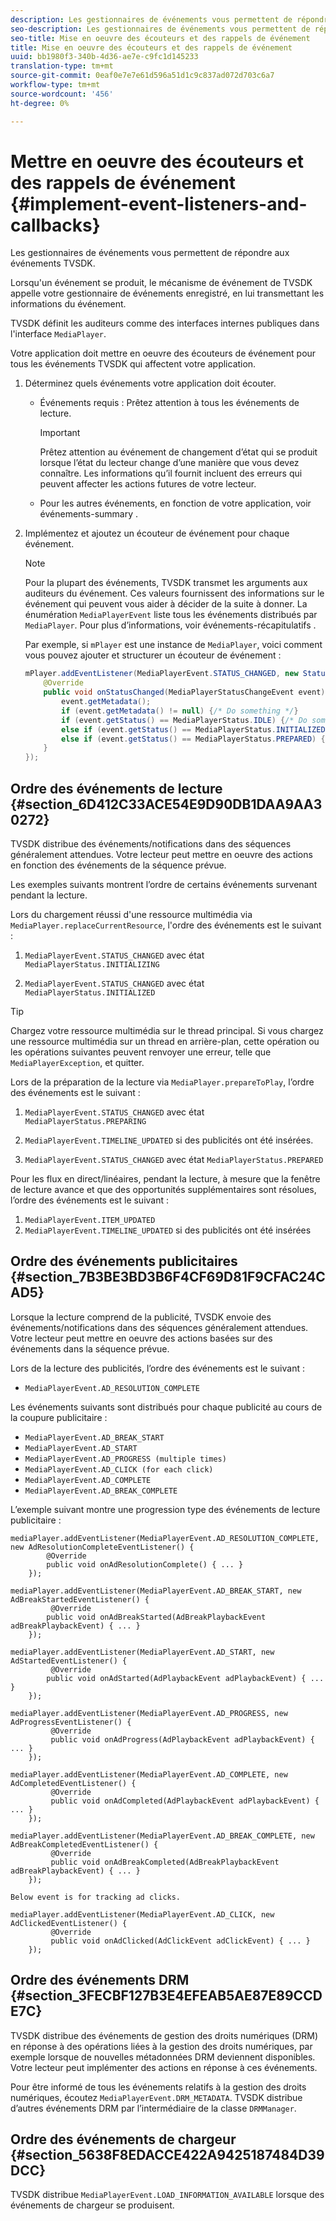 ```yaml
---
description: Les gestionnaires de événements vous permettent de répondre aux événements TVSDK.
seo-description: Les gestionnaires de événements vous permettent de répondre aux événements TVSDK.
seo-title: Mise en oeuvre des écouteurs et des rappels de événement
title: Mise en oeuvre des écouteurs et des rappels de événement
uuid: bb1980f3-340b-4d36-ae7e-c9fc1d145233
translation-type: tm+mt
source-git-commit: 0eaf0e7e7e61d596a51d1c9c837ad072d703c6a7
workflow-type: tm+mt
source-wordcount: '456'
ht-degree: 0%

---
```



# Mettre en oeuvre des écouteurs et des rappels de événement {#implement-event-listeners-and-callbacks}

Les gestionnaires de événements vous permettent de répondre aux événements TVSDK.

Lorsqu&#39;un événement se produit, le mécanisme de événement de TVSDK appelle votre gestionnaire de événements enregistré, en lui transmettant les informations du événement.

TVSDK définit les auditeurs comme des interfaces internes publiques dans l&#39;interface `MediaPlayer`.

Votre application doit mettre en oeuvre des écouteurs de événement pour tous les événements TVSDK qui affectent votre application.

1. Déterminez quels événements votre application doit écouter.

   * Événements requis : Prêtez attention à tous les événements de lecture.

      >[!IMPORTANT]
      >
      >Prêtez attention au événement de changement d’état qui se produit lorsque l’état du lecteur change d’une manière que vous devez connaître. Les informations qu’il fournit incluent des erreurs qui peuvent affecter les actions futures de votre lecteur.

   * Pour les autres événements, en fonction de votre application, voir événements-summary .

1. Implémentez et ajoutez un écouteur de événement pour chaque événement.

   >[!NOTE]
   >
   >Pour la plupart des événements, TVSDK transmet les arguments aux auditeurs du événement. Ces valeurs fournissent des informations sur le événement qui peuvent vous aider à décider de la suite à donner. La énumération `MediaPlayerEvent` liste tous les événements distribués par `MediaPlayer`. Pour plus d’informations, voir événements-récapitulatifs .

   Par exemple, si `mPlayer` est une instance de `MediaPlayer`, voici comment vous pouvez ajouter et structurer un écouteur de événement :

   ```java
   mPlayer.addEventListener(MediaPlayerEvent.STATUS_CHANGED, new StatusChangeEventListener() { 
       @Override 
       public void onStatusChanged(MediaPlayerStatusChangeEvent event) { 
           event.getMetadata(); 
           if (event.getMetadata() != null) {/* Do something */} 
           if (event.getStatus() == MediaPlayerStatus.IDLE) {/* Do something */} 
           else if (event.getStatus() == MediaPlayerStatus.INITIALIZED) {/* Do something */} 
           else if (event.getStatus() == MediaPlayerStatus.PREPARED) {/* Do something */} 
       } 
   }); 
   ```

## Ordre des événements de lecture {#section_6D412C33ACE54E9D90DB1DAA9AA30272}

TVSDK distribue des événements/notifications dans des séquences généralement attendues. Votre lecteur peut mettre en oeuvre des actions en fonction des événements de la séquence prévue.

Les exemples suivants montrent l’ordre de certains événements survenant pendant la lecture.

Lors du chargement réussi d&#39;une ressource multimédia via `MediaPlayer.replaceCurrentResource`, l&#39;ordre des événements est le suivant :

1. `MediaPlayerEvent.STATUS_CHANGED` avec état  `MediaPlayerStatus.INITIALIZING`

1. `MediaPlayerEvent.STATUS_CHANGED` avec état  `MediaPlayerStatus.INITIALIZED`

>[!TIP]
>
>Chargez votre ressource multimédia sur le thread principal. Si vous chargez une ressource multimédia sur un thread en arrière-plan, cette opération ou les opérations suivantes peuvent renvoyer une erreur, telle que `MediaPlayerException`, et quitter.

Lors de la préparation de la lecture via `MediaPlayer.prepareToPlay`, l’ordre des événements est le suivant :

1. `MediaPlayerEvent.STATUS_CHANGED` avec état  `MediaPlayerStatus.PREPARING`

1. `MediaPlayerEvent.TIMELINE_UPDATED` si des publicités ont été insérées.
1. `MediaPlayerEvent.STATUS_CHANGED` avec état  `MediaPlayerStatus.PREPARED`

Pour les flux en direct/linéaires, pendant la lecture, à mesure que la fenêtre de lecture avance et que des opportunités supplémentaires sont résolues, l’ordre des événements est le suivant :

1. `MediaPlayerEvent.ITEM_UPDATED`
1. `MediaPlayerEvent.TIMELINE_UPDATED` si des publicités ont été insérées

## Ordre des événements publicitaires {#section_7B3BE3BD3B6F4CF69D81F9CFAC24CAD5}

Lorsque la lecture comprend de la publicité, TVSDK envoie des événements/notifications dans des séquences généralement attendues. Votre lecteur peut mettre en oeuvre des actions basées sur des événements dans la séquence prévue.

Lors de la lecture des publicités, l’ordre des événements est le suivant :

* `MediaPlayerEvent.AD_RESOLUTION_COMPLETE`

Les événements suivants sont distribués pour chaque publicité au cours de la coupure publicitaire :

* `MediaPlayerEvent.AD_BREAK_START`
* `MediaPlayerEvent.AD_START`
* `MediaPlayerEvent.AD_PROGRESS (multiple times)`
* `MediaPlayerEvent.AD_CLICK (for each click)`
* `MediaPlayerEvent.AD_COMPLETE`
* `MediaPlayerEvent.AD_BREAK_COMPLETE`

L’exemple suivant montre une progression type des événements de lecture publicitaire :

```
mediaPlayer.addEventListener(MediaPlayerEvent.AD_RESOLUTION_COMPLETE, new AdResolutionCompleteEventListener() { 
        @Override 
        public void onAdResolutionComplete() { ... } 
    }); 
 
mediaPlayer.addEventListener(MediaPlayerEvent.AD_BREAK_START, new AdBreakStartedEventListener() { 
         @Override 
        public void onAdBreakStarted(AdBreakPlaybackEvent adBreakPlaybackEvent) { ... } 
    }); 
 
mediaPlayer.addEventListener(MediaPlayerEvent.AD_START, new AdStartedEventListener() { 
         @Override 
        public void onAdStarted(AdPlaybackEvent adPlaybackEvent) { ... } 
    }); 
 
mediaPlayer.addEventListener(MediaPlayerEvent.AD_PROGRESS, new AdProgressEventListener() { 
         @Override 
         public void onAdProgress(AdPlaybackEvent adPlaybackEvent) { ... } 
    }); 
 
mediaPlayer.addEventListener(MediaPlayerEvent.AD_COMPLETE, new AdCompletedEventListener() { 
         @Override 
         public void onAdCompleted(AdPlaybackEvent adPlaybackEvent) { ... } 
    }); 
 
mediaPlayer.addEventListener(MediaPlayerEvent.AD_BREAK_COMPLETE, new AdBreakCompletedEventListener() { 
         @Override 
         public void onAdBreakCompleted(AdBreakPlaybackEvent adBreakPlaybackEvent) { ... } 
    }); 
 
Below event is for tracking ad clicks. 
 
mediaPlayer.addEventListener(MediaPlayerEvent.AD_CLICK, new AdClickedEventListener() { 
         @Override 
         public void onAdClicked(AdClickEvent adClickEvent) { ... } 
    });
```

## Ordre des événements DRM {#section_3FECBF127B3E4EFEAB5AE87E89CCDE7C}

TVSDK distribue des événements de gestion des droits numériques (DRM) en réponse à des opérations liées à la gestion des droits numériques, par exemple lorsque de nouvelles métadonnées DRM deviennent disponibles. Votre lecteur peut implémenter des actions en réponse à ces événements.

Pour être informé de tous les événements relatifs à la gestion des droits numériques, écoutez `MediaPlayerEvent.DRM_METADATA`. TVSDK distribue d’autres événements DRM par l’intermédiaire de la classe `DRMManager`.

## Ordre des événements de chargeur {#section_5638F8EDACCE422A9425187484D39DCC}

TVSDK distribue `MediaPlayerEvent.LOAD_INFORMATION_AVAILABLE` lorsque des événements de chargeur se produisent.